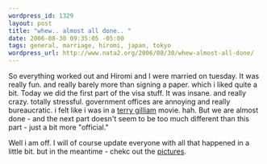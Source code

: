 ```yaml
--- 
wordpress_id: 1329
layout: post
title: "whew.. almost all done.. "
date: 2006-08-30 09:35:05 -05:00
tags: general, marriage, hiromi, japan, tokyo
wordpress_url: http://www.nata2.org/2006/08/30/whew-almost-all-done/
---
```

So everything worked out and Hiromi and I were married on tuesday. It was really fun. and really barely more than signing a paper. which i liked quite a bit. Today we did the first part of the visa stuff. It was insane. and really crazy. totally stressful. government offices are annoying and really bureaucratic. i felt like i was in a <a href="http://imdb.com/name/nm0000416/">terry gilliam</a> movie. hah. But we are almost done - and the next part doesn't seem to be too much different than this part - just a bit more "official."

Well i am off. I will of course update everyone with all that happened in a little bit. but in the meantime - chekc out the <a href="http://nata2.org/photos/album/tokyo-summer-visit/">pictures</a>.
